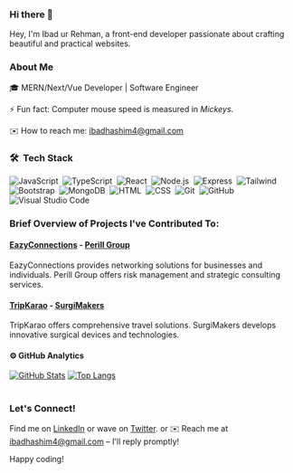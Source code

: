### Hi there 👋

Hey, I'm Ibad ur Rehman, a front-end developer passionate about crafting beautiful and practical websites.

### About Me

🎓 MERN/Next/Vue Developer | Software Engineer
 
⚡ Fun fact: Computer mouse speed is measured in *Mickeys*.

✉️ How to reach me: ibadhashim4@gmail.com

### 🛠 &nbsp;Tech Stack

![JavaScript](https://img.shields.io/badge/-JavaScript-05122A?style=flat&logo=javascript)&nbsp;
![TypeScript](https://img.shields.io/badge/-TypeScript-05122A?style=flat&logo=typescript)&nbsp;
![React](https://img.shields.io/badge/-React-05122A?style=flat&logo=react)&nbsp;
![Node.js](https://img.shields.io/badge/-Node.js-05122A?style=flat&logo=node.js)&nbsp;
![Express](https://img.shields.io/badge/-Express-05122A?style=flat&logo=express)&nbsp;
![Tailwind](https://img.shields.io/badge/-Tailwind-05122A?style=flat&logo=tailwind-css)&nbsp;
![Bootstrap](https://img.shields.io/badge/-Bootstrap-05122A?style=flat&logo=bootstrap&logoColor=563D7C)&nbsp;
![MongoDB](https://img.shields.io/badge/-MongoDB-05122A?style=flat&logo=mongodb)&nbsp;
![HTML](https://img.shields.io/badge/-HTML-05122A?style=flat&logo=HTML5)&nbsp;
![CSS](https://img.shields.io/badge/-CSS-05122A?style=flat&logo=CSS3&logoColor=1572B6)&nbsp;
![Git](https://img.shields.io/badge/-Git-05122A?style=flat&logo=git)&nbsp;
![GitHub](https://img.shields.io/badge/-GitHub-05122A?style=flat&logo=github)&nbsp;
![Visual Studio Code](https://img.shields.io/badge/-Visual%20Studio%20Code-05122A?style=flat&logo=visual-studio-code&logoColor=007ACC)&nbsp;

### Brief Overview of Projects I've Contributed To:

#### 

#### [EazyConnections](https://www.eazyconnections.com/) - [Perill Group](https://perill-group.vercel.app/)
EazyConnections provides networking solutions for businesses and individuals.
Perill Group offers risk management and strategic consulting services.

#### [TripKarao](https://www.tripkarao.pk/) - [SurgiMakers](https://www.surgimakers.com/)
TripKarao offers comprehensive travel solutions.
SurgiMakers develops innovative surgical devices and technologies.

####

#### ⚙️ GitHub Analytics

[![GitHub Stats](https://github-readme-stats.vercel.app/api?username=IbadRehman360&theme=noctis_minimus&show_icons=true&count_private=true)](https://github.com/IbadRehman360/github-readme-stats)
[![Top Langs](https://github-readme-stats.vercel.app/api/top-langs/?username=IbadRehman360&layout=compact&langs_count=8&card_width=320&theme=noctis_minimus)](https://github.com/IbadRehman360/convoychat)


# 
### Let's Connect!
Find me on [LinkedIn](https://www.linkedin.com/in/ibad-ur-rehman-b5a78a27b/) or wave on [Twitter](https://twitter.com/ibad_dev). or ✉️ Reach me at ibadhashim4@gmail.com – I'll reply promptly!


Happy coding!

